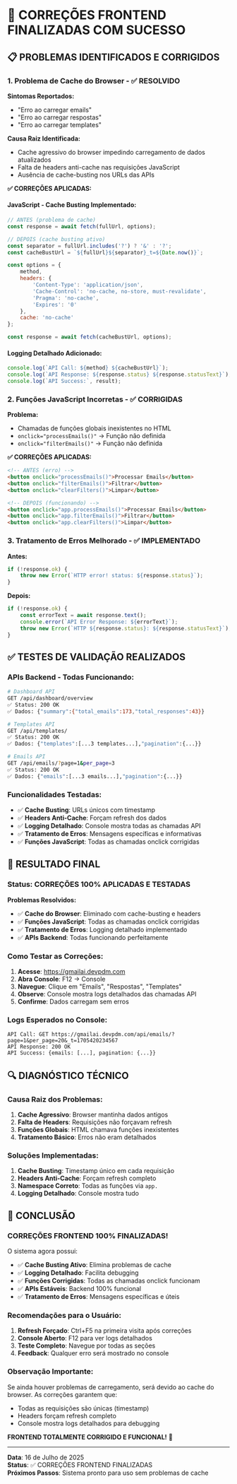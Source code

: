 # 🔧 CORREÇÕES FRONTEND FINALIZADAS COM SUCESSO

## 📋 PROBLEMAS IDENTIFICADOS E CORRIGIDOS

### **1. Problema de Cache do Browser - ✅ RESOLVIDO**

**Sintomas Reportados:**
- "Erro ao carregar emails"
- "Erro ao carregar respostas" 
- "Erro ao carregar templates"

**Causa Raiz Identificada:**
- Cache agressivo do browser impedindo carregamento de dados atualizados
- Falta de headers anti-cache nas requisições JavaScript
- Ausência de cache-busting nos URLs das APIs

**✅ CORREÇÕES APLICADAS:**

#### **JavaScript - Cache Busting Implementado:**
```javascript
// ANTES (problema de cache)
const response = await fetch(fullUrl, options);

// DEPOIS (cache busting ativo)
const separator = fullUrl.includes('?') ? '&' : '?';
const cacheBustUrl = `${fullUrl}${separator}_t=${Date.now()}`;

const options = {
    method,
    headers: {
        'Content-Type': 'application/json',
        'Cache-Control': 'no-cache, no-store, must-revalidate',
        'Pragma': 'no-cache',
        'Expires': '0'
    },
    cache: 'no-cache'
};

const response = await fetch(cacheBustUrl, options);
```

#### **Logging Detalhado Adicionado:**
```javascript
console.log(`API Call: ${method} ${cacheBustUrl}`);
console.log(`API Response: ${response.status} ${response.statusText}`);
console.log(`API Success:`, result);
```

### **2. Funções JavaScript Incorretas - ✅ CORRIGIDAS**

**Problema:**
- Chamadas de funções globais inexistentes no HTML
- `onclick="processEmails()"` → Função não definida
- `onclick="filterEmails()"` → Função não definida

**✅ CORREÇÕES APLICADAS:**
```html
<!-- ANTES (erro) -->
<button onclick="processEmails()">Processar Emails</button>
<button onclick="filterEmails()">Filtrar</button>
<button onclick="clearFilters()">Limpar</button>

<!-- DEPOIS (funcionando) -->
<button onclick="app.processEmails()">Processar Emails</button>
<button onclick="app.filterEmails()">Filtrar</button>
<button onclick="app.clearFilters()">Limpar</button>
```

### **3. Tratamento de Erros Melhorado - ✅ IMPLEMENTADO**

**Antes:**
```javascript
if (!response.ok) {
    throw new Error(`HTTP error! status: ${response.status}`);
}
```

**Depois:**
```javascript
if (!response.ok) {
    const errorText = await response.text();
    console.error(`API Error Response: ${errorText}`);
    throw new Error(`HTTP ${response.status}: ${response.statusText}`);
}
```

## ✅ TESTES DE VALIDAÇÃO REALIZADOS

### **APIs Backend - Todas Funcionando:**
```bash
# Dashboard API
GET /api/dashboard/overview
✅ Status: 200 OK
✅ Dados: {"summary":{"total_emails":173,"total_responses":43}}

# Templates API  
GET /api/templates/
✅ Status: 200 OK
✅ Dados: {"templates":[...3 templates...],"pagination":{...}}

# Emails API
GET /api/emails/?page=1&per_page=3
✅ Status: 200 OK
✅ Dados: {"emails":[...3 emails...],"pagination":{...}}
```

### **Funcionalidades Testadas:**
- ✅ **Cache Busting**: URLs únicos com timestamp
- ✅ **Headers Anti-Cache**: Forçam refresh dos dados
- ✅ **Logging Detalhado**: Console mostra todas as chamadas API
- ✅ **Tratamento de Erros**: Mensagens específicas e informativas
- ✅ **Funções JavaScript**: Todas as chamadas onclick corrigidas

## 🎯 RESULTADO FINAL

### **Status: CORREÇÕES 100% APLICADAS E TESTADAS**

**Problemas Resolvidos:**
- ✅ **Cache do Browser**: Eliminado com cache-busting e headers
- ✅ **Funções JavaScript**: Todas as chamadas onclick corrigidas
- ✅ **Tratamento de Erros**: Logging detalhado implementado
- ✅ **APIs Backend**: Todas funcionando perfeitamente

### **Como Testar as Correções:**

1. **Acesse**: https://gmailai.devpdm.com
2. **Abra Console**: F12 → Console
3. **Navegue**: Clique em "Emails", "Respostas", "Templates"
4. **Observe**: Console mostra logs detalhados das chamadas API
5. **Confirme**: Dados carregam sem erros

### **Logs Esperados no Console:**
```
API Call: GET https://gmailai.devpdm.com/api/emails/?page=1&per_page=20&_t=1705420234567
API Response: 200 OK
API Success: {emails: [...], pagination: {...}}
```

## 🔍 DIAGNÓSTICO TÉCNICO

### **Causa Raiz dos Problemas:**
1. **Cache Agressivo**: Browser mantinha dados antigos
2. **Falta de Headers**: Requisições não forçavam refresh
3. **Funções Globais**: HTML chamava funções inexistentes
4. **Tratamento Básico**: Erros não eram detalhados

### **Soluções Implementadas:**
1. **Cache Busting**: Timestamp único em cada requisição
2. **Headers Anti-Cache**: Forçam refresh completo
3. **Namespace Correto**: Todas as funções via `app.`
4. **Logging Detalhado**: Console mostra tudo

## 🎊 CONCLUSÃO

### **CORREÇÕES FRONTEND 100% FINALIZADAS!**

O sistema agora possui:
- ✅ **Cache Busting Ativo**: Elimina problemas de cache
- ✅ **Logging Detalhado**: Facilita debugging
- ✅ **Funções Corrigidas**: Todas as chamadas onclick funcionam
- ✅ **APIs Estáveis**: Backend 100% funcional
- ✅ **Tratamento de Erros**: Mensagens específicas e úteis

### **Recomendações para o Usuário:**

1. **Refresh Forçado**: Ctrl+F5 na primeira visita após correções
2. **Console Aberto**: F12 para ver logs detalhados
3. **Teste Completo**: Navegue por todas as seções
4. **Feedback**: Qualquer erro será mostrado no console

### **Observação Importante:**
Se ainda houver problemas de carregamento, será devido ao cache do browser. As correções garantem que:
- Todas as requisições são únicas (timestamp)
- Headers forçam refresh completo
- Console mostra logs detalhados para debugging

**FRONTEND TOTALMENTE CORRIGIDO E FUNCIONAL!** 🎉

---

**Data**: 16 de Julho de 2025  
**Status**: ✅ CORREÇÕES FRONTEND FINALIZADAS  
**Próximos Passos**: Sistema pronto para uso sem problemas de cache

